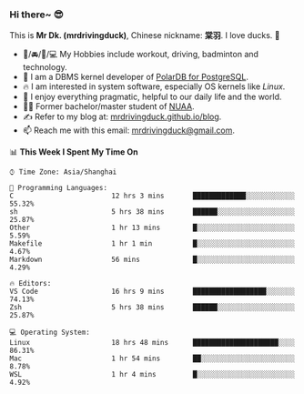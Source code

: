 ### Hi there~ 😎

This is **Mr Dk. (mrdrivingduck)**, Chinese nickname: **棠羽**. I love ducks. 🦆

- 💪/🚘/🏸/💻 My Hobbies include workout, driving, badminton and technology.
- 🍊 I am a DBMS kernel developer of [PolarDB for PostgreSQL](https://github.com/ApsaraDB/PolarDB-for-PostgreSQL).
- 🔥 I am interested in system software, especially OS kernels like *Linux*.
- 🔧 I enjoy everything pragmatic, helpful to our daily life and the world.
- 👨‍🎓 Former bachelor/master student of [NUAA](https://en.wikipedia.org/wiki/Nanjing_University_of_Aeronautics_and_Astronautics).
- ✍ Refer to my blog at: [mrdrivingduck.github.io/blog](https://www.mrdrivingduck.cn/blog/#/).
- 📫 Reach me with this email: [mrdrivingduck@gmail.com](mailto:mrdrivingduck@gmail.com).

<!--START_SECTION:waka-->
📊 **This Week I Spent My Time On** 

```text
⌚︎ Time Zone: Asia/Shanghai

💬 Programming Languages: 
C                        12 hrs 3 mins       █████████████░░░░░░░░░░░░   55.32% 
sh                       5 hrs 38 mins       ██████░░░░░░░░░░░░░░░░░░░   25.87% 
Other                    1 hr 13 mins        █░░░░░░░░░░░░░░░░░░░░░░░░   5.59% 
Makefile                 1 hr 1 min          █░░░░░░░░░░░░░░░░░░░░░░░░   4.67% 
Markdown                 56 mins             █░░░░░░░░░░░░░░░░░░░░░░░░   4.29%

🔥 Editors: 
VS Code                  16 hrs 9 mins       ██████████████████░░░░░░░   74.13% 
Zsh                      5 hrs 38 mins       ██████░░░░░░░░░░░░░░░░░░░   25.87%

💻 Operating System: 
Linux                    18 hrs 48 mins      █████████████████████░░░░   86.31% 
Mac                      1 hr 54 mins        ██░░░░░░░░░░░░░░░░░░░░░░░   8.78% 
WSL                      1 hr 4 mins         █░░░░░░░░░░░░░░░░░░░░░░░░   4.92%

```


<!--END_SECTION:waka-->

<!-- ![Mr Dk.'s GitHub Stats](https://github-readme-stats.vercel.app/api?username=mrdrivingduck&count_private&show_icons=true&theme=buefy) -->

<!-- ![Most Used Languages](https://github-readme-stats.vercel.app/api/top-langs/?username=mrdrivingduck&exclude_repo=mips32-CPU,snort-tcp-socket&theme=buefy&layout=compact&langs_count=10) -->


<!--
**mrdrivingduck/mrdrivingduck** is a ✨ _special_ ✨ repository because its `README.md` (this file) appears on your GitHub profile.

Here are some ideas to get you started:

- 🔭 I’m currently working on ...
- 🌱 I’m currently learning ...
- 👯 I’m looking to collaborate on ...
- 🤔 I’m looking for help with ...
- 💬 Ask me about ...
- 📫 How to reach me: ...
- 😄 Pronouns: ...
- ⚡ Fun fact: ...
-->

